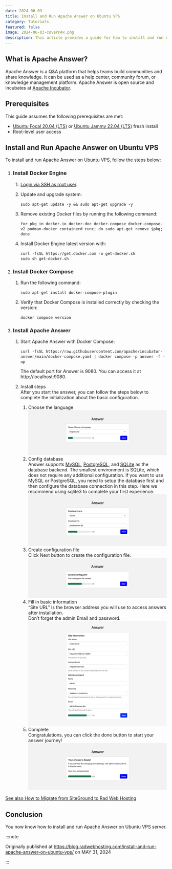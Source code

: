```yaml
---
date: 2024-06-03
title: Install and Run Apache Answer on Ubuntu VPS
category: Tutorials
featured: false
image: 2024-06-03-cover@4x.png
description: This article provides a guide for how to install and run Apache Answer on Ubuntu VPS.
---
```


## What is Apache Answer?

Apache Answer is a Q&A platform that helps teams build communities and share knowledge. It can be used as a help center, community forum, or knowledge management platform. Apache Answer is open source and incubates at [Apache Incubator](https://incubator.apache.org/).

## Prerequisites

This guide assumes the following prerequisites are met:

- [Ubuntu Focal 20.04 (LTS)](https://blog.radwebhosting.com/ubuntu-20-04-lts-focal-fossa-available-kvm-vps/) or [Ubuntu Jammy 22.04 (LTS)](https://blog.radwebhosting.com/ubuntu-22-04-lts-jammy-jellyfish-template-added-for-kvm-vps-servers/) fresh install
- Root-level user access

## Install and Run Apache Answer on Ubuntu VPS

To install and run Apache Answer on Ubuntu VPS, follow the steps below:

1. ### **Install Docker Engine**

   1. [Login via SSH as root user](https://radwebhosting.com/client_area/knowledgebase/30/How-to-SSH-a-Virtual-or-Dedicated-Server-Linux.html).

   2. Update and upgrade system:

      ```shell-session
      sudo apt-get update -y && sudo apt-get upgrade -y
      ```

   3. Remove existing Docker files by running the following command:

      ```shell-session
      for pkg in docker.io docker-doc docker-compose docker-compose-v2 podman-docker containerd runc; do sudo apt-get remove $pkg; done
      ```

   4. Install Docker Engine latest version with:

      ```shell-session
      curl -fsSL https://get.docker.com -o get-docker.sh
      sudo sh get-docker.sh
      ```

2. ### **Install Docker Compose**

   1. Run the following command:

      ```shell-session
      sudo apt-get install docker-compose-plugin
      ```

   2. Verify that Docker Compose is installed correctly by checking the version:

      ```shell-session
      docker compose version
      ```

3. ### **Install Apache Answer**

   1. Start Apache Answer with Docker Compose:

      ```shell-session
      curl -fsSL https://raw.githubusercontent.com/apache/incubator-answer/main/docker-compose.yaml | docker compose -p answer -f - up
      ```

      The default port for Answer is 9080. You can access it at http://localhost:9080.

   2. Install steps\
      After you start the answer, you can follow the steps below to complete the initialization about the basic configuration.
      1. Choose the language![Install and run apache answer on ubuntu vps-choose language](install-choose-language-1536x499.webp)
      2. Config database\
         Answer supports [MySQL](https://www.mysql.com/), [PostgreSQL](https://www.postgresql.org/), and [SQLite](https://www.sqlite.org/) as the database backend. The smallest environment is SQLite, which does not require any additional configuration. If you want to use MySQL or PostgreSQL, you need to setup the database first and then configure the database connection in this step. Here we recommend using sqlite3 to complete your first experience.![Install and run apache answer on ubuntu vps-database](install-database-1536x576.webp)
      3. Create configuration file\
         Click Next button to create the configuration file.![Install and run apache answer on ubuntu vps-create config file](install-create-config-file-1536x448.webp)
      4. Fill in basic information\
         “Site URL” is the browser address you will use to access answers after installation.\
         Don’t forget the admin Email and password.![Install and run apache answer on ubuntu vps-site info](install-site-info-1536x1164.webp)
      5. Complete\
         Congratulations, you can click the done button to start your answer journey!![Install and run apache answer on ubuntu vps-complete](install-complete-1536x525.webp)

[See also How to Migrate from SiteGround to Rad Web Hosting](https://blog.radwebhosting.com/how-to-migrate-from-siteground-to-rad-web-hosting/)

## Conclusion

You now know how to install and run Apache Answer on Ubuntu VPS server.

:::note

Originally published at https://blog.radwebhosting.com/install-and-run-apache-answer-on-ubuntu-vps/ on MAY 31, 2024

:::
